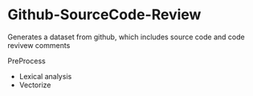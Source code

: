 # Github-SourceCode-Review

Generates a dataset from github, which includes source code and code revivew comments

PreProcess
 - Lexical analysis
 - Vectorize

